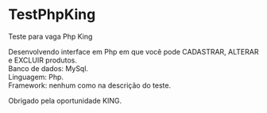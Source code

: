 # TestPhpKing
Teste para vaga Php King

Desenvolvendo interface em Php em que você pode CADASTRAR, ALTERAR e EXCLUIR produtos.<br>
Banco de dados: MySql.<br>
Linguagem: Php.<br>
Framework: nenhum como na descrição do teste.

Obrigado pela oportunidade KING.
